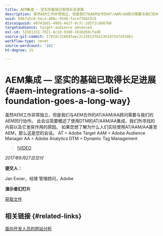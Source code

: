 ```yaml
---
title: AEM集成 — 坚实的基础已取得长足进展
description: 虽然AEM工作非常独立，但是我们与AEM合作的AT/AAM/AA顾问需要与我们的AEM同行协作。 此会议简要概述了使用DTM的AT/AAM/AA集成、我们所寻找的内容以及它发挥作用的原因。
uuid: 6967a5c8-5eca-488c-9548-facef7bb55c0
discoiquuid: 40741bd1-4995-4627-9c7c-2d5f2cd68760
targetaudience: target-audience advanced
exl-id: 52581331-7021-4c1d-9340-161bd56cfad8
source-git-commit: 1792dc318643aec2c12613f621361d72a7a918b1
workflow-type: tm+mt
source-wordcount: '162'
ht-degree: 1%

---
```


# AEM集成 — 坚实的基础已取得长足进展{#aem-integrations-a-solid-foundation-goes-a-long-way}

虽然AEM工作非常独立，但是我们与AEM合作的AT/AAM/AA顾问需要与我们的AEM同行协作。 此会议简要概述了使用DTM的AT/AAM/AA集成、我们所寻找的内容以及它发挥作用的原因。 如果您想了解为什么人们实际使用AT/AAM/AA甚至AEM，那么这是您的会话。   AT = Adobe Target AAM = Adobe Audience Manager AA = Adobe Analytics DTM = Dynamic Tag Management

>[!VIDEO](https://video.tv.adobe.com/v/19833/?quality=9)

*2017年9月27日交付*

**提交人：**

Jan Exner，经理 管理顾问，Adobe

**演示者幻灯片**

[获取文件](assets/170927-aem-gems-integrations.pdf)

## 相关链接 {#related-links}

[面向开发人员的网站分析](https://webanalyticsfordevelopers.com/)

<!--
[Get back to the Overview](https://helpx.adobe.com/experience-manager/kt/eseminars/gems/aem-index.html)
-->
